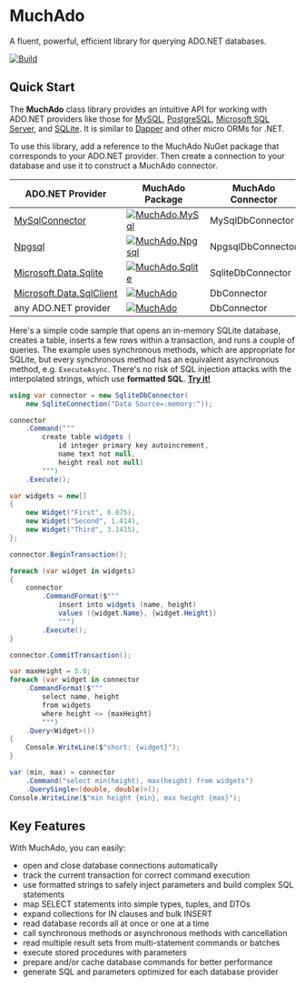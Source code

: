 # MuchAdo

A fluent, powerful, efficient library for querying ADO.NET databases.

[![Build](https://github.com/MuchAdoNet/MuchAdo/workflows/Build/badge.svg)](https://github.com/MuchAdoNet/MuchAdo/actions?query=workflow%3ABuild)

## Quick Start

The **MuchAdo** class library provides an intuitive API for working with ADO.NET providers like those for [MySQL](https://mysqlconnector.net/), [PostgreSQL](https://www.npgsql.org/), [Microsoft SQL Server](https://learn.microsoft.com/en-us/sql/connect/ado-net/introduction-microsoft-data-sqlclient-namespace), and [SQLite](https://learn.microsoft.com/en-us/dotnet/standard/data/sqlite/). It is similar to [Dapper](https://github.com/DapperLib/Dapper) and other micro ORMs for .NET.

To use this library, add a reference to the MuchAdo NuGet package that corresponds to your ADO.NET provider. Then create a connection to your database and use it to construct a MuchAdo connector.

|  ADO.NET Provider | MuchAdo Package | MuchAdo Connector |
| --- | --- | --- |
| [MySqlConnector](https://mysqlconnector.net/) | [![MuchAdo.MySql](https://img.shields.io/nuget/v/MuchAdo.MySql.svg?label=MuchAdo.MySql)](https://www.nuget.org/packages/MuchAdo.MySql) | MySqlDbConnector |
| [Npgsql](https://www.npgsql.org/) | [![MuchAdo.Npgsql](https://img.shields.io/nuget/v/MuchAdo.Npgsql.svg?label=MuchAdo.Npgsql)](https://www.nuget.org/packages/MuchAdo.Npgsql) | NpgsqlDbConnector |
| [Microsoft.Data.Sqlite](https://learn.microsoft.com/en-us/dotnet/standard/data/sqlite/) | [![MuchAdo.Sqlite](https://img.shields.io/nuget/v/MuchAdo.Sqlite.svg?label=MuchAdo.Sqlite)](https://www.nuget.org/packages/MuchAdo.Sqlite) | SqliteDbConnector |
| [Microsoft.Data.SqlClient](https://learn.microsoft.com/en-us/sql/connect/ado-net/introduction-microsoft-data-sqlclient-namespace) | [![MuchAdo](https://img.shields.io/nuget/v/MuchAdo.svg?label=MuchAdo)](https://www.nuget.org/packages/MuchAdo) | DbConnector |
| any ADO.NET provider | [![MuchAdo](https://img.shields.io/nuget/v/MuchAdo.svg?label=MuchAdo)](https://www.nuget.org/packages/MuchAdo) | DbConnector |

Here's a simple code sample that opens an in-memory SQLite database, creates a table, inserts a few rows within a transaction, and runs a couple of queries. The example uses synchronous methods, which are appropriate for SQLite, but every synchronous method has an equivalent asynchronous method, e.g. `ExecuteAsync`. There's no risk of SQL injection attacks with the interpolated strings, which use **formatted SQL**. [**Try it!**](https://dotnetfiddle.net/SZ5VHq)

```csharp
using var connector = new SqliteDbConnector(
    new SqliteConnection("Data Source=:memory:"));

connector
    .Command("""
        create table widgets (
            id integer primary key autoincrement,
            name text not null,
            height real not null)
        """)
    .Execute();

var widgets = new[]
{
    new Widget("First", 6.875),
    new Widget("Second", 1.414),
    new Widget("Third", 3.1415),
};

connector.BeginTransaction();

foreach (var widget in widgets)
{
    connector
        .CommandFormat($"""
            insert into widgets (name, height)
            values ({widget.Name}, {widget.Height})
            """)
        .Execute();
}

connector.CommitTransaction();

var maxHeight = 5.0;
foreach (var widget in connector
    .CommandFormat($"""
        select name, height
        from widgets
        where height <= {maxHeight}
        """)
    .Query<Widget>())
{
    Console.WriteLine($"short: {widget}");
}

var (min, max) = connector
    .Command("select min(height), max(height) from widgets")
    .QuerySingle<(double, double)>();
Console.WriteLine($"min height {min}, max height {max}");
```

## Key Features

With MuchAdo, you can easily:

* open and close database connections automatically
* track the current transaction for correct command execution
* use formatted strings to safely inject parameters and build complex SQL statements
* map SELECT statements into simple types, tuples, and DTOs
* expand collections for IN clauses and bulk INSERT
* read database records all at once or one at a time
* call synchronous methods or asynchronous methods with cancellation
* read multiple result sets from multi-statement commands or batches
* execute stored procedures with parameters
* prepare and/or cache database commands for better performance
* generate SQL and parameters optimized for each database provider

